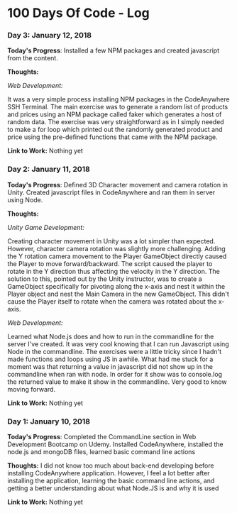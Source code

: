 # 100 Days Of Code - Log

### Day 3: January 12, 2018

**Today's Progress**: Installed a few NPM packages and created javascript from the content.

**Thoughts:** 

*Web Development:*

It was a very simple process installing NPM packages in the CodeAnywhere SSH Terminal. The main exercise was to generate a random list of products and prices using an NPM package called faker which generates a host of random data. The exercise was very straightforward as in I simply needed to make a for loop which printed out the randomly generated product and price using the pre-defined functions that came with the NPM package.

**Link to Work:** Nothing yet

### Day 2: January 11, 2018

**Today's Progress**: Defined 3D Character movement and camera rotation in Unity. Created javascript files in CodeAnywhere and ran them in server using Node.

**Thoughts:** 

*Unity Game Development:*

Creating character movement in Unity was a lot simpler than expected. However, character camera rotation was slightly more challenging. Adding the Y rotation camera movement to the Player GameObject directly caused the Player to move forward/backward. The script caused the player to rotate in the Y direction thus affecting the velocity in the Y direction. The solution to this, pointed out by the Unity instructor, was to create a GameObject specifically for pivoting along the x-axis and nest it within the Player object and nest the Main Camera in the new GameObject. This didn't cause the Player itself to rotate when the camera was rotated about the x-axis.

*Web Development:*

Learned what Node.js does and how to run in the commandline for the server I've created. It was very cool knowing that I can run Javascript using Node in the commandline. The exercises were a little tricky since I hadn't made functions and loops using JS in awhile. What had me stuck for a moment was that returning a value in javascript did not show up in the commandline when ran with node. In order for it show was to console.log the returned value to make it show in the commandline. Very good to know moving forward.

**Link to Work:** Nothing yet

### Day 1: January 10, 2018

**Today's Progress**: Completed the CommandLine section in Web Development Bootcamp on Udemy.
Installed CodeAnywhere, installed the node.js and mongoDB files, learned basic command line actions

**Thoughts:** I did not know too much about back-end developing before installing CodeAnywhere application. However, I feel a lot better after installing the application, learning the basic command line actions, and getting a better understanding about what Node.JS is and why it is used

**Link to Work:** Nothing yet
<!--
##### Day 0: February 30, 2016 (Example 1)
##### (delete me or comment me out)
##### **Today's Progress**: Fixed CSS, worked on canvas functionality for the app.
**Thoughts:** I really struggled with CSS, but, overall, I feel like I am slowly getting better at it. Canvas is still new for me, but I managed to figure out some basic functionality.
**Link(s) to work** [Calculator App](http://www.example.com)
### Day 0: February 30, 2016 (Example 2)
##### (delete me or comment me out)
**Today's Progress**: Fixed CSS, worked on canvas functionality for the app.
**Thoughts**: I really struggled with CSS, but, overall, I feel like I am slowly getting better at it. Canvas is still new for me, but I managed to figure out some basic functionality.
**Link(s) to work**: [Calculator App](http://www.example.com)
### Day 1: June 27, Monday
**Today's Progress**: I've gone through many exercises on FreeCodeCamp.
**Thoughts** I've recently started coding, and it's a great feeling when I finally solve an algorithm challenge after a lot of attempts and hours spent.
**Link(s) to work**
1. [Find the Longest Word in a String](https://www.freecodecamp.com/challenges/find-the-longest-word-in-a-string)
2. [Title Case a Sentence](https://www.freecodecamp.com/challenges/title-case-a-sentence)
-->
